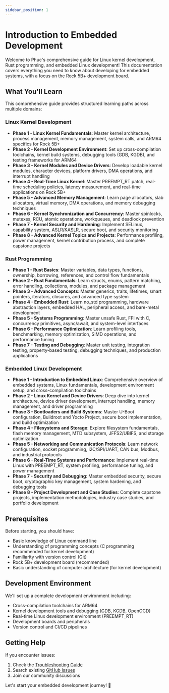 ```yaml
---
sidebar_position: 1
---
```


# Introduction to Embedded Development

Welcome to Phuc's comprehensive guide for Linux kernel development, Rust programming, and embedded Linux development! This documentation covers everything you need to know about developing for embedded systems, with a focus on the Rock 5B+ development board.

## What You'll Learn

This comprehensive guide provides structured learning paths across multiple domains:


### Linux Kernel Development

- **Phase 1 - Linux Kernel Fundamentals**: Master kernel architecture, process management, memory management, system calls, and ARM64 specifics for Rock 5B+
- **Phase 2 - Kernel Development Environment**: Set up cross-compilation toolchains, kernel build systems, debugging tools (GDB, KGDB), and testing frameworks for ARM64
- **Phase 3 - Kernel Modules and Device Drivers**: Develop loadable kernel modules, character devices, platform drivers, DMA operations, and interrupt handling
- **Phase 4 - Real-Time Linux Kernel**: Master PREEMPT_RT patch, real-time scheduling policies, latency measurement, and real-time applications on Rock 5B+
- **Phase 5 - Advanced Memory Management**: Learn page allocators, slab allocators, virtual memory, DMA operations, and memory debugging techniques
- **Phase 6 - Kernel Synchronization and Concurrency**: Master spinlocks, mutexes, RCU, atomic operations, workqueues, and deadlock prevention
- **Phase 7 - Kernel Security and Hardening**: Implement SELinux, capability system, ASLR/KASLR, secure boot, and security monitoring
- **Phase 8 - Advanced Kernel Topics and Projects**: Performance profiling, power management, kernel contribution process, and complete capstone projects

### Rust Programming

- **Phase 1 - Rust Basics**: Master variables, data types, functions, ownership, borrowing, references, and control flow fundamentals
- **Phase 2 - Rust Fundamentals**: Learn structs, enums, pattern matching, error handling, collections, modules, and package management
- **Phase 3 - Advanced Concepts**: Master generics, traits, lifetimes, smart pointers, iterators, closures, and advanced type system
- **Phase 4 - Embedded Rust**: Learn no_std programming, hardware abstraction layers, embedded HAL, peripheral access, and bare-metal development
- **Phase 5 - Systems Programming**: Master unsafe Rust, FFI with C, concurrency primitives, async/await, and system-level interfaces
- **Phase 6 - Performance Optimization**: Learn profiling tools, benchmarking, memory optimization, SIMD operations, and performance tuning
- **Phase 7 - Testing and Debugging**: Master unit testing, integration testing, property-based testing, debugging techniques, and production applications

### Embedded Linux Development

- **Phase 1 - Introduction to Embedded Linux**: Comprehensive overview of embedded systems, Linux fundamentals, development environment setup, and cross-compilation toolchains
- **Phase 2 - Linux Kernel and Device Drivers**: Deep dive into kernel architecture, device driver development, interrupt handling, memory management, and driver programming
- **Phase 3 - Bootloaders and Build Systems**: Master U-Boot configuration, Buildroot and Yocto Project, secure boot implementation, and build optimization
- **Phase 4 - Filesystems and Storage**: Explore filesystem fundamentals, flash memory management, MTD subsystem, JFFS2/UBIFS, and storage optimization
- **Phase 5 - Networking and Communication Protocols**: Learn network configuration, socket programming, I2C/SPI/UART, CAN bus, Modbus, and industrial protocols
- **Phase 6 - Real-Time Systems and Performance**: Implement real-time Linux with PREEMPT_RT, system profiling, performance tuning, and power management
- **Phase 7 - Security and Debugging**: Master embedded security, secure boot, cryptographic key management, system hardening, and debugging tools
- **Phase 8 - Project Development and Case Studies**: Complete capstone projects, implementation methodologies, industry case studies, and portfolio development

## Prerequisites

Before starting, you should have:

- Basic knowledge of Linux command line
- Understanding of programming concepts (C programming recommended for kernel development)
- Familiarity with version control (Git)
- Rock 5B+ development board (recommended)
- Basic understanding of computer architecture (for kernel development)

## Development Environment

We'll set up a complete development environment including:

- Cross-compilation toolchains for ARM64
- Kernel development tools and debugging (GDB, KGDB, OpenOCD)
- Real-time Linux development environment (PREEMPT_RT)
- Development boards and peripherals
- Version control and CI/CD pipelines

## Getting Help

If you encounter issues:

1. Check the [Troubleshooting Guide](./troubleshooting.md)
2. Search existing [GitHub Issues](https://github.com/nguyentrongphuc552003/phucscareembedded/issues)
3. Join our community discussions

Let's start your embedded development journey! 🚀
